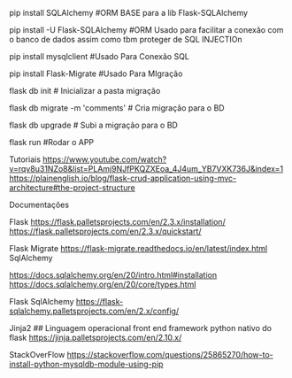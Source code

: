 pip install SQLAlchemy 			    #ORM BASE para a lib Flask-SQLAlchemy


pip install -U Flask-SQLAlchemy 	#ORM Usado para facilitar a conexão com o banco de dados assim como tbm proteger de SQL INJECTIOn


pip install mysqlclient 		    #Usado Para Conexão SQL


pip install Flask-Migrate 		    #Usado Para MIgração



flask db init                       # Inicializar a pasta migração


flask db migrate -m 'comments'      # Cria migração para o BD


flask db upgrade                    # Subi a migração para o BD


flask run #Rodar o APP


Tutoriais
https://www.youtube.com/watch?v=rqv8u31NZo8&list=PLAmj9NJfPKQZXEoa_4J4um_YB7VXK736J&index=1
https://plainenglish.io/blog/flask-crud-application-using-mvc-architecture#the-project-structure

Documentações


Flask
https://flask.palletsprojects.com/en/2.3.x/installation/
https://flask.palletsprojects.com/en/2.3.x/quickstart/


Flask Migrate
https://flask-migrate.readthedocs.io/en/latest/index.html
SqlAlchemy


https://docs.sqlalchemy.org/en/20/intro.html#installation
https://docs.sqlalchemy.org/en/20/core/types.html


Flask SqlAlchemy
https://flask-sqlalchemy.palletsprojects.com/en/2.x/config/


Jinja2 ## Linguagem operacional front end framework python nativo do flask
https://jinja.palletsprojects.com/en/2.10.x/


StackOverFlow
https://stackoverflow.com/questions/25865270/how-to-install-python-mysqldb-module-using-pip